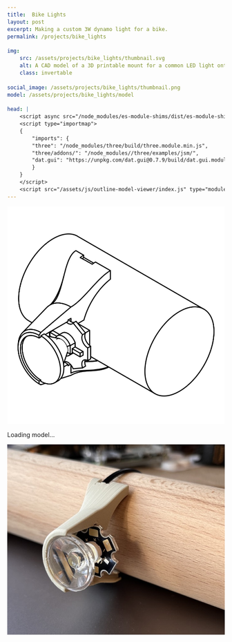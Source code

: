 ```yaml
---
title:  Bike Lights
layout: post
excerpt: Making a custom 3W dynamo light for a bike.
permalink: /projects/bike_lights

img:
    src: /assets/projects/bike_lights/thumbnail.svg
    alt: A CAD model of a 3D printable mount for a common LED light onto a bike handlebar.
    class: invertable

social_image: /assets/projects/bike_lights/thumbnail.png
model: /assets/projects/bike_lights/model

head: |
    <script async src="/node_modules/es-module-shims/dist/es-module-shims.js"></script>
    <script type="importmap">
    {
        "imports": {
        "three": "/node_modules/three/build/three.module.min.js",
        "three/addons/": "/node_modules//three/examples/jsm/",
        "dat.gui": "https://unpkg.com/dat.gui@0.7.9/build/dat.gui.module.js"
        }
    }
    </script>
    <script src="/assets/js/outline-model-viewer/index.js" type="module"></script>
---
```


<outline-model-viewer model = "/assets/projects/bike_lights/models/bigger.glb" zoom=37>
    <img class="outline-model-poster no-wc" src = "/assets/projects/bike_lights/thumbnail.svg">
    <p class="has-wc">Loading model...</p>
</outline-model-viewer>

<img src = "/assets/projects/bike_lights/bike_light.jpg">

